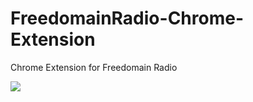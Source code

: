 FreedomainRadio-Chrome-Extension
================================

Chrome Extension for Freedomain Radio

![](http://i.imgur.com/Owmrsp7.png)
